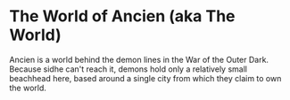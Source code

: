 # The World of Ancien (aka The World)

Ancien is a world behind the demon lines in the War of the Outer Dark. Because sidhe can't reach it, demons hold only a relatively small beachhead here, based around a single city from which they claim to own the world.
